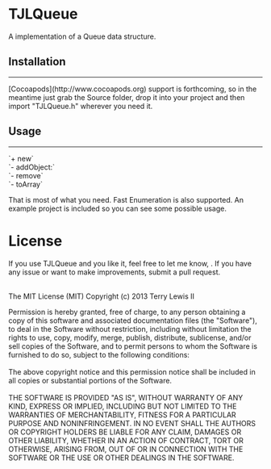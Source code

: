 TJLQueue
========

A implementation of a Queue data structure. 
<h2>Installation</h2>
<hr>
[Cocoapods](http://www.cocoapods.org) support is forthcoming, so in the meantime just grab the Source folder, drop it into your project and then import "TJLQueue.h" wherever you need it.
<h2>Usage</h2>
<hr>
`+ new`<br>
`- addObject:`<br>
`- remove`<br>
`- toArray`<br>

That is most of what you need. Fast Enumeration is also supported. An example project is included so you can see some possible usage.

<h1>License</h1>
If you use TJLQueue and you like it, feel free to let me know, <terry@ploverproductions.com>. If you have any issue or want to make improvements, submit a pull request.<br><br>

The MIT License (MIT)
Copyright (c) 2013 Terry Lewis II

Permission is hereby granted, free of charge, to any person obtaining a copy of this software and associated documentation files (the "Software"), to deal in the Software without restriction, including without limitation the rights to use, copy, modify, merge, publish, distribute, sublicense, and/or sell copies of the Software, and to permit persons to whom the Software is furnished to do so, subject to the following conditions:
<br><br>
The above copyright notice and this permission notice shall be included in all copies or substantial portions of the Software.
<br><br>
THE SOFTWARE IS PROVIDED "AS IS", WITHOUT WARRANTY OF ANY KIND, EXPRESS OR IMPLIED, INCLUDING BUT NOT LIMITED TO THE WARRANTIES OF MERCHANTABILITY, FITNESS FOR A PARTICULAR PURPOSE AND NONINFRINGEMENT. IN NO EVENT SHALL THE AUTHORS OR COPYRIGHT HOLDERS BE LIABLE FOR ANY CLAIM, DAMAGES OR OTHER LIABILITY, WHETHER IN AN ACTION OF CONTRACT, TORT OR OTHERWISE, ARISING FROM, OUT OF OR IN CONNECTION WITH THE SOFTWARE OR THE USE OR OTHER DEALINGS IN THE SOFTWARE.

